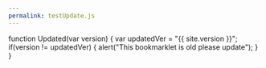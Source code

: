 ```yaml
---
permalink: testUpdate.js
---
```

function Updated(var version) {
var updatedVer = "{{ site.version }}";
if(version != updatedVer) {
alert("This bookmarklet is old please update");
}
}
